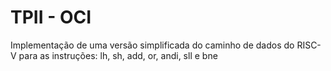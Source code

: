 # TPII - OCI
Implementação de uma versão simplificada do caminho de dados do RISC-V para as instruções: lh, sh, add, or, andi, sll e bne
